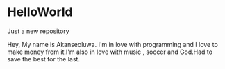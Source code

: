 # HelloWorld
Just a new repository 

Hey, My name is Akanseoluwa. I'm in love with programming and I love to make money from it.I'm also in love
with music , soccer and God.Had to save the best for the last. 
